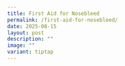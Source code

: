 ```yaml
---
title: First Aid for Nosebleed
permalink: /first-aid-for-nosebleed/
date: 2025-08-15
layout: post
description: ""
image: ""
variant: tiptap
---
```

<p></p>